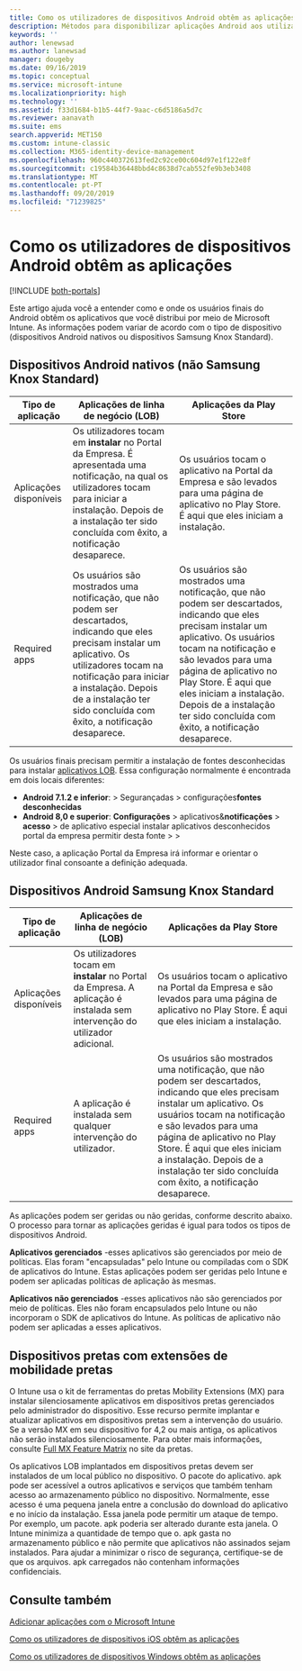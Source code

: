 ```yaml
---
title: Como os utilizadores de dispositivos Android obtêm as aplicações
description: Métodos para disponibilizar aplicações Android aos utilizadores finais
keywords: ''
author: lenewsad
ms.author: lanewsad
manager: dougeby
ms.date: 09/16/2019
ms.topic: conceptual
ms.service: microsoft-intune
ms.localizationpriority: high
ms.technology: ''
ms.assetid: f33d1684-b1b5-44f7-9aac-c6d5186a5d7c
ms.reviewer: aanavath
ms.suite: ems
search.appverid: MET150
ms.custom: intune-classic
ms.collection: M365-identity-device-management
ms.openlocfilehash: 960c440372613fed2c92ce00c604d97e1f122e8f
ms.sourcegitcommit: c19584b36448bbd4c8638d7cab552fe9b3eb3408
ms.translationtype: MT
ms.contentlocale: pt-PT
ms.lasthandoff: 09/20/2019
ms.locfileid: "71239825"
---
```

# <a name="how-your-android-users-get-their-apps"></a>Como os utilizadores de dispositivos Android obtêm as aplicações

[!INCLUDE [both-portals](./includes/note-for-both-portals.md)]

Este artigo ajuda você a entender como e onde os usuários finais do Android obtêm os aplicativos que você distribui por meio de Microsoft Intune. As informações podem variar de acordo com o tipo de dispositivo (dispositivos Android nativos ou dispositivos Samsung Knox Standard).

## <a name="native-non-samsung-knox-standard-android-devices"></a>Dispositivos Android nativos (não Samsung Knox Standard)

| Tipo de aplicação | Aplicações de linha de negócio (LOB) | Aplicações da Play Store  |
| ------------- |-------------| -----|
| Aplicações disponíveis      | Os utilizadores tocam em **instalar** no Portal da Empresa. É apresentada uma notificação, na qual os utilizadores tocam para iniciar a instalação. Depois de a instalação ter sido concluída com êxito, a notificação desaparece. | Os usuários tocam o aplicativo na Portal da Empresa e são levados para uma página de aplicativo no Play Store. É aqui que eles iniciam a instalação.|
| Required apps      | Os usuários são mostrados uma notificação, que não podem ser descartados, indicando que eles precisam instalar um aplicativo. Os utilizadores tocam na notificação para iniciar a instalação. Depois de a instalação ter sido concluída com êxito, a notificação desaparece.    | Os usuários são mostrados uma notificação, que não podem ser descartados, indicando que eles precisam instalar um aplicativo. Os usuários tocam na notificação e são levados para uma página de aplicativo no Play Store. É aqui que eles iniciam a instalação. Depois de a instalação ter sido concluída com êxito, a notificação desaparece. |

Os usuários finais precisam permitir a instalação de fontes desconhecidas para instalar [aplicativos LOB](lob-apps-android.md). Essa configuração normalmente é encontrada em dois locais diferentes:

* **Android 7.1.2 e inferior**: > Segurançadas > configurações**fontes desconhecidas**
* **Android 8,0 e superior**: **Configurações** > aplicativos&**notificações** > **acesso** > de aplicativo especial instalar aplicativos desconhecidos portal da empresa permitir desta fonte >  > 

Neste caso, a aplicação Portal da Empresa irá informar e orientar o utilizador final consoante a definição adequada. 

## <a name="samsung-knox-standard-android-devices"></a>Dispositivos Android Samsung Knox Standard

| Tipo de aplicação | Aplicações de linha de negócio (LOB) | Aplicações da Play Store  |
| ------------- |-------------| -----|
| Aplicações disponíveis      | Os utilizadores tocam em **instalar** no Portal da Empresa. A aplicação é instalada sem intervenção do utilizador adicional. | Os usuários tocam o aplicativo na Portal da Empresa e são levados para uma página de aplicativo no Play Store. É aqui que eles iniciam a instalação.|
| Required apps      | A aplicação é instalada sem qualquer intervenção do utilizador.    | Os usuários são mostrados uma notificação, que não podem ser descartados, indicando que eles precisam instalar um aplicativo. Os usuários tocam na notificação e são levados para uma página de aplicativo no Play Store. É aqui que eles iniciam a instalação. Depois de a instalação ter sido concluída com êxito, a notificação desaparece. |

As aplicações podem ser geridas ou não geridas, conforme descrito abaixo. O processo para tornar as aplicações geridas é igual para todos os tipos de dispositivos Android.

**Aplicativos gerenciados** -esses aplicativos são gerenciados por meio de políticas. Elas foram "encapsuladas" pelo Intune ou compiladas com o SDK de aplicativos do Intune. Estas aplicações podem ser geridas pelo Intune e podem ser aplicadas políticas de aplicação às mesmas.

**Aplicativos não gerenciados** -esses aplicativos não são gerenciados por meio de políticas. Eles não foram encapsulados pelo Intune ou não incorporam o SDK de aplicativos do Intune. As políticas de aplicativo não podem ser aplicadas a esses aplicativos.

## <a name="zebra-devices-with-zebra-mobility-extensions"></a>Dispositivos pretas com extensões de mobilidade pretas

O Intune usa o kit de ferramentas do pretas Mobility Extensions (MX) para instalar silenciosamente aplicativos em dispositivos pretas gerenciados pelo administrador do dispositivo. Esse recurso permite implantar e atualizar aplicativos em dispositivos pretas sem a intervenção do usuário. Se a versão MX em seu dispositivo for 4,2 ou mais antiga, os aplicativos não serão instalados silenciosamente. Para obter mais informações, consulte [Full MX Feature Matrix](http://techdocs.zebra.com/mx/compatibility/) no site da pretas.

Os aplicativos LOB implantados em dispositivos pretas devem ser instalados de um local público no dispositivo. O pacote do aplicativo. apk pode ser acessível a outros aplicativos e serviços que também tenham acesso ao armazenamento público no dispositivo. Normalmente, esse acesso é uma pequena janela entre a conclusão do download do aplicativo e no início da instalação. Essa janela pode permitir um ataque de tempo. Por exemplo, um pacote. apk poderia ser alterado durante esta janela. O Intune minimiza a quantidade de tempo que o. apk gasta no armazenamento público e não permite que aplicativos não assinados sejam instalados. Para ajudar a minimizar o risco de segurança, certifique-se de que os arquivos. apk carregados não contenham informações confidenciais.

## <a name="see-also"></a>Consulte também

[Adicionar aplicações com o Microsoft Intune](apps-add.md)

[Como os utilizadores de dispositivos iOS obtêm as aplicações](end-user-apps-ios.md)

[Como os utilizadores de dispositivos Windows obtêm as aplicações](end-user-apps-windows.md)
